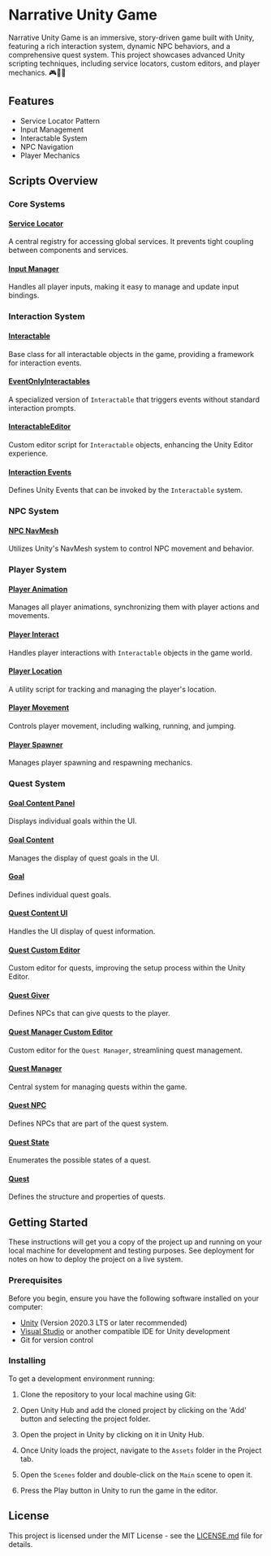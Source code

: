 # Narrative Unity Game

Narrative Unity Game is an immersive, story-driven game built with Unity, featuring a rich interaction system, dynamic NPC behaviors, and a comprehensive quest system. This project showcases advanced Unity scripting techniques, including service locators, custom editors, and player mechanics. 🎮📖✨

## Features

- Service Locator Pattern
- Input Management
- Interactable System
- NPC Navigation
- Player Mechanics

## Scripts Overview

### Core Systems

#### [Service Locator](#service-locatorcs-context)
A central registry for accessing global services. It prevents tight coupling between components and services.

#### [Input Manager](#input-managercs-context)
Handles all player inputs, making it easy to manage and update input bindings.

### Interaction System

#### [Interactable](#interactablecs-context)
Base class for all interactable objects in the game, providing a framework for interaction events.

#### [EventOnlyInteractables](#eventonlyinteractablescs-context)
A specialized version of `Interactable` that triggers events without standard interaction prompts.

#### [InteractableEditor](#interactableeditorcs-context)
Custom editor script for `Interactable` objects, enhancing the Unity Editor experience.

#### [Interaction Events](#interaction-eventscs-context)
Defines Unity Events that can be invoked by the `Interactable` system.

### NPC System

#### [NPC NavMesh](#npc-navmeshcs-context)
Utilizes Unity's NavMesh system to control NPC movement and behavior.

### Player System

#### [Player Animation](#player-animationcs-context)
Manages all player animations, synchronizing them with player actions and movements.

#### [Player Interact](#player-interactcs-context)
Handles player interactions with `Interactable` objects in the game world.

#### [Player Location](#player-locationcs-context)
A utility script for tracking and managing the player's location.

#### [Player Movement](#player-movementcs-context)
Controls player movement, including walking, running, and jumping.

#### [Player Spawner](#player-spawnercs-context)
Manages player spawning and respawning mechanics.

### Quest System

#### [Goal Content Panel](#goal-content-panelcs-context)
Displays individual goals within the UI.

#### [Goal Content](#goal-contentcs-context)
Manages the display of quest goals in the UI.

#### [Goal](#goalcs-context)
Defines individual quest goals.

#### [Quest Content UI](#quest-content-uics-context)
Handles the UI display of quest information.

#### [Quest Custom Editor](#quest-custom-editorcs-context)
Custom editor for quests, improving the setup process within the Unity Editor.

#### [Quest Giver](#quest-givercs-context)
Defines NPCs that can give quests to the player.

#### [Quest Manager Custom Editor](#quest-manager-custom-editorcs-context)
Custom editor for the `Quest Manager`, streamlining quest management.

#### [Quest Manager](#quest-managercs-context)
Central system for managing quests within the game.

#### [Quest NPC](#quest-npccs-context)
Defines NPCs that are part of the quest system.

#### [Quest State](#quest-statecs-context)
Enumerates the possible states of a quest.

#### [Quest](#questcs-context)
Defines the structure and properties of quests.

## Getting Started

These instructions will get you a copy of the project up and running on your local machine for development and testing purposes. See deployment for notes on how to deploy the project on a live system.

### Prerequisites

Before you begin, ensure you have the following software installed on your computer:

- [Unity](https://unity.com/) (Version 2020.3 LTS or later recommended)
- [Visual Studio](https://visualstudio.microsoft.com/) or another compatible IDE for Unity development
- Git for version control

### Installing

To get a development environment running:

1. Clone the repository to your local machine using Git:

2. Open Unity Hub and add the cloned project by clicking on the 'Add' button and selecting the project folder.

3. Open the project in Unity by clicking on it in Unity Hub.

4. Once Unity loads the project, navigate to the `Assets` folder in the Project tab.

5. Open the `Scenes` folder and double-click on the `Main` scene to open it.

6. Press the Play button in Unity to run the game in the editor.

## License

This project is licensed under the MIT License - see the [LICENSE.md](LICENSE.md) file for details.